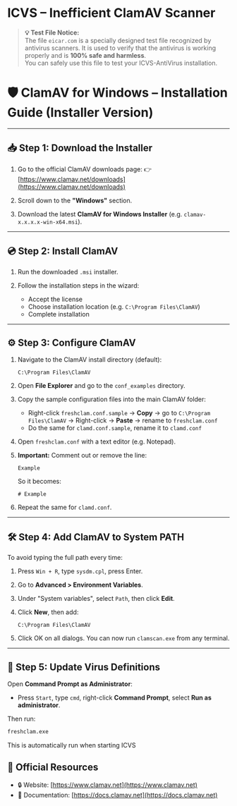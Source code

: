 # ICVS – Inefficient ClamAV Scanner

> **💡 Test File Notice:**  
> The file `eicar.com` is a specially designed test file recognized by antivirus scanners. It is used to verify that the antivirus is working properly and is **100% safe and harmless**.  
> You can safely use this file to test your ICVS-AntiVirus installation. 

# 🛡️ ClamAV for Windows – Installation Guide (Installer Version)

---

## 📥 Step 1: Download the Installer

1. Go to the official ClamAV downloads page:
   👉 [https://www.clamav.net/downloads](https://www.clamav.net/downloads)

2. Scroll down to the **"Windows"** section.

3. Download the latest **ClamAV for Windows Installer** (e.g. `clamav-x.x.x.x-win-x64.msi`).

---

## 💿 Step 2: Install ClamAV

1. Run the downloaded `.msi` installer.

2. Follow the installation steps in the wizard:

   * Accept the license
   * Choose installation location (e.g. `C:\Program Files\ClamAV`)
   * Complete installation

---

## ⚙️ Step 3: Configure ClamAV

1. Navigate to the ClamAV install directory (default):

   ```
   C:\Program Files\ClamAV
   ```

2. Open **File Explorer** and go to the `conf_examples` directory.

3. Copy the sample configuration files into the main ClamAV folder:

   * Right-click `freshclam.conf.sample` → **Copy** → go to `C:\Program Files\ClamAV` → Right-click → **Paste** → rename to `freshclam.conf`
   * Do the same for `clamd.conf.sample`, rename it to `clamd.conf`

4. Open `freshclam.conf` with a text editor (e.g. Notepad).

5. **Important:** Comment out or remove the line:

   ```
   Example
   ```

   So it becomes:

   ```
   # Example
   ```

6. Repeat the same for `clamd.conf`.

---

## 🛠️ Step 4: Add ClamAV to System PATH

To avoid typing the full path every time:

1. Press `Win + R`, type `sysdm.cpl`, press Enter.

2. Go to **Advanced > Environment Variables**.

3. Under "System variables", select `Path`, then click **Edit**.

4. Click **New**, then add:

   ```
   C:\Program Files\ClamAV
   ```

5. Click OK on all dialogs. You can now run `clamscan.exe` from any terminal.

---

## 🔄 Step 5: Update Virus Definitions

Open **Command Prompt as Administrator**:

* Press `Start`, type `cmd`, right-click **Command Prompt**, select **Run as administrator**.

Then run:

```cmd
freshclam.exe
```

This is automatically run when starting ICVS

## 🔗 Official Resources

* 🔒 Website: [https://www.clamav.net](https://www.clamav.net)
* 📖 Documentation: [https://docs.clamav.net](https://docs.clamav.net)
